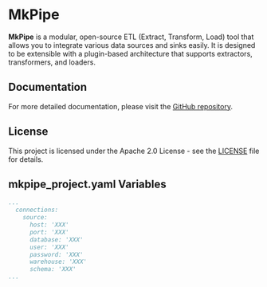 # MkPipe

**MkPipe** is a modular, open-source ETL (Extract, Transform, Load) tool that allows you to integrate various data sources and sinks easily. It is designed to be extensible with a plugin-based architecture that supports extractors, transformers, and loaders.  

## Documentation

For more detailed documentation, please visit the [GitHub repository](https://github.com/mkpipe-etl/mkpipe).

## License

This project is licensed under the Apache 2.0 License - see the [LICENSE](LICENSE) file for details.


## mkpipe_project.yaml Variables
```yaml
...
  connections:
    source:
      host: 'XXX'
      port: 'XXX'
      database: 'XXX'
      user: 'XXX'
      password: 'XXX'
      warehouse: 'XXX'
      schema: 'XXX'
...
```



